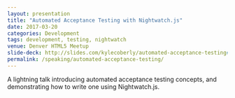 ```yaml
---
layout: presentation
title: "Automated Acceptance Testing with Nightwatch.js"
date: 2017-03-20
categories: Development
tags: development, testing, nightwatch
venue: Denver HTML5 Meetup
slide-deck: http://slides.com/kylecoberly/automated-acceptance-testing#/
permalink: /speaking/automated-acceptance-testing/
---
```

A lightning talk introducing automated acceptance testing concepts, and demonstrating how to write one using Nightwatch.js.
